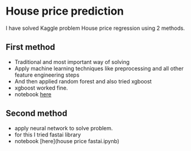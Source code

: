 # House price prediction
I have solved Kaggle problem House price regression using 2 methods.

## First method
- Traditional and most important way of solving
- Apply machine learning techniques like preprocessing and all other feature engineering steps
- And then applied random forest and also tried xgboost
- xgboost worked fine.
- notebook [here](house-regression.ipynb)

## Second method
- apply neural network to solve problem. 
- for this I tried fastai library
- notebook [here](house price fastai.ipynb)

